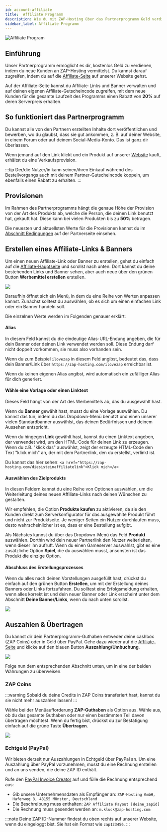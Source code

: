 ```yaml
---
id: account-affiliate
title:  Affiliate Programm
description: Wie du mit ZAP-Hosting über das Partnerprogramm Geld verdienen kannst - ZAP-Hosting.com Dokumentation
sidebar_label: Affiliate Programm
---
```


![Affiliate Program](https://screensaver01.zap-hosting.com/index.php/s/GoXwRnHrRARc4jk/preview)

## Einführung

Unser Partnerprogramm ermöglicht es dir, kostenlos Geld zu verdienen, indem du neue Kunden an ZAP-Hosting vermittelst. Du kannst darauf zugreifen, indem du auf die [Affiliate-Seite](https://zap-hosting.com/en/customer/affiliate/) auf unserer Website gehst.

Auf der Affiliate-Seite kannst du Affiliate-Links und Banner verwalten und auf deinen eigenen Affiliate-Gutscheincode zugreifen, mit dem neue Kunden für die gesamte Laufzeit des Programms einen Rabatt von **20%** auf deren Serverpreis erhalten.

## So funktioniert das Partnerprogramm

Du kannst alle von den Partnern erstellten Inhalte dort veröffentlichen und bewerben, wo du glaubst, dass sie gut ankommen, z. B. auf deiner Website, in einem Forum oder auf deinem Social-Media-Konto. Das ist ganz dir überlassen.

Wenn jemand auf den Link klickt und ein Produkt auf unserer [Website](https://zap-hosting.com/) kauft, erhältst du eine Verkaufsprovision. 

:::tip
Der/die Nutzer/in kann seinen/ihren Einkauf während des Bestellvorgangs auch mit deinem Partner-Gutscheincode koppeln, um ebenfalls einen Rabatt zu erhalten.
:::

## Provisionen

Im Rahmen des Partnerprogramms hängt die genaue Höhe der Provision von der Art des Produkts ab, welche die Person, die deinen Link benutzt hat, gekauft hat. Diese kann bei vielen Produkten bis zu **50%** betragen.

Die neuesten und aktuellsten Werte für die Provisionen kannst du im [Abschnitt Bedingungen](https://zap-hosting.com/en/customer/affiliate/conditions/) auf der Partnerseite einsehen.

## Erstellen eines Affiliate-Links & Banners

Um einen neuen Affiliate-Link oder Banner zu erstellen, gehst du einfach auf die [Affiliate-Hauptseite](https://zap-hosting.com/en/customer/affiliate/) und scrollst nach unten. Dort kannst du deine bestehenden Links und Banner sehen, aber auch neue über den grünen Button **Werbemittel erstellen** erstellen.

![](https://screensaver01.zap-hosting.com/index.php/s/3KTLeT7y4PzZtLS/preview)

Daraufhin öffnet sich ein Menü, in dem du eine Reihe von Werten anpassen kannst. Zunächst solltest du auswählen, ob es sich um einen einfachen Link oder ein Banner handeln soll.

Die einzelnen Werte werden im Folgenden genauer erklärt:

#### Alias

In diesem Feld kannst du die eindeutige Alias-URL-Endung angeben, die für dein Banner oder deinen Link verwendet werden soll. Diese Endung darf nicht doppelt vorkommen, sie muss also vorhanden sein.

Wenn du zum Beispiel `ilovezap` in diesem Feld angibst, bedeutet das, dass dein Banner/Link über `https://zap-hosting.com/ilovezap` erreichbar ist.

Wenn du keinen eigenen Alias angibst, wird automatisch ein zufälliger Alias für dich generiert.

#### Wähle eine Vorlage oder einen Linktext

Dieses Feld hängt von der Art des Werbemittels ab, das du ausgewählt hast. 

Wenn du **Banner** gewählt hast, musst du eine Vorlage auswählen. Du kannst das tun, indem du das Dropdown-Menü benutzt und einen unserer vielen Standardbanner auswählst, das deinen Bedürfnissen und deinem Aussehen entspricht.

Wenn du hingegen **Link** gewählt hast, kannst du einen Linktext angeben, der verwendet wird, um den HTML-Code für deinen Link zu erzeugen. Wenn du z.B. "klick das" auswählst, zeigt der erzeugte HTML-Code den Text "klick mich" an, der mit dem Partnerlink, den du erstellst, verlinkt ist. 

Du kannst das hier sehen: `<a href="https://zap-hosting.com/diesisteinaffiliatelink">Klick mich</a>`

#### Auswählen des Zielprodukts

In diesen Feldern kannst du eine Reihe von Optionen auswählen, um die Weiterleitung deines neuen Affiliate-Links nach deinen Wünschen zu gestalten.

Wir empfehlen, die Option **Produkte kaufen** zu aktivieren, da sie den Kunden direkt zum Serverkonfigurator für das ausgewählte Produkt führt und nicht zur Produktseite. Je weniger Seiten ein Nutzer durchlaufen muss, desto wahrscheinlicher ist es, dass er eine Bestellung aufgibt.

Als Nächstes kannst du über das Dropdown-Menü das Feld **Produkt** auswählen. Dorthin wird dein neuer Partnerlink den Nutzer weiterleiten, wenn dieser ihn aufruft. Wenn du einen Gameserver auswählst, gibt es eine zusätzliche Option **Spiel**, die du auswählen musst, ansonsten ist das Produkt die einzige Option.

#### Abschluss des Erstellungsprozesses

Wenn du alles nach deinen Vorstellungen ausgefüllt hast, drückst du einfach auf den grünen Button **Erstellen**, um mit der Erstellung deines Banners oder Links fortzufahren. Du solltest eine Erfolgsmeldung erhalten, wenn alles korrekt ist und dein neuer Banner oder Link erscheint unter dem Abschnitt **Deine Banner/Links**, wenn du nach unten scrollst.

![](https://screensaver01.zap-hosting.com/index.php/s/724JJWXKptMB9qR/preview)

## Auszahlen & Übertragen

Du kannst dir dein Partnerprogramm-Guthaben entweder deine cashbox (ZAP Coins) oder in Geld über PayPal. Gehe dazu wieder auf die [Affiliate-Seite](https://zap-hosting.com/en/customer/affiliate/) und klicke auf den blauen Button **Auszahlung/Umbuchung**.

![](https://screensaver01.zap-hosting.com/index.php/s/639MHYsCXnf7YeP/preview)

Folge nun dem entsprechenden Abschnitt unten, um in eine der beiden Währungen zu überweisen.

### ZAP Coins

:::warning
Sobald du deine Credits in ZAP Coins transferiert hast, kannst du sie nicht mehr auszahlen lassen!
:::

Wähle bei der Menüaufforderung **ZAP-Guthaben** als Option aus. Wähle aus, ob du das gesamte Guthaben oder nur einen bestimmten Teil davon übertragen möchtest. Wenn du fertig bist, drückst du zur Bestätigung einfach auf die grüne Taste **Übertragen**.

![](https://screensaver01.zap-hosting.com/index.php/s/AEoNwL7sMGsQD6Z/preview)

### Echtgeld (PayPal)

Wir bieten derzeit nur Auszahlungen in Echtgeld über PayPal an. Um eine Auszahlung über PayPal vorzunehmen, musst du eine Rechnung erstellen und an uns senden, die deine ZAP ID enthält.

Rufe den [PayPal Invoice Creator](https://www.paypal.com/invoice/create?fromWidget=newuser) auf und fülle die Rechnung entsprechend aus:

- Gib unsere Unternehmensdaten als Empfänger an: `ZAP-Hosting GmbH, Hafenweg 8, 48155 Münster, Deutschland`
- Die Beschreibung muss enthalten: `ZAP Affiliate Payout [deine_zapid]`
- Die Rechnung muss gesendet werden an: `m.kluck@zap-hosting.com`

:::note
Deine ZAP ID-Nummer findest du oben rechts auf unserer Website, wenn du eingeloggt bist. Sie hat ein Format wie `zap123456`.
:::